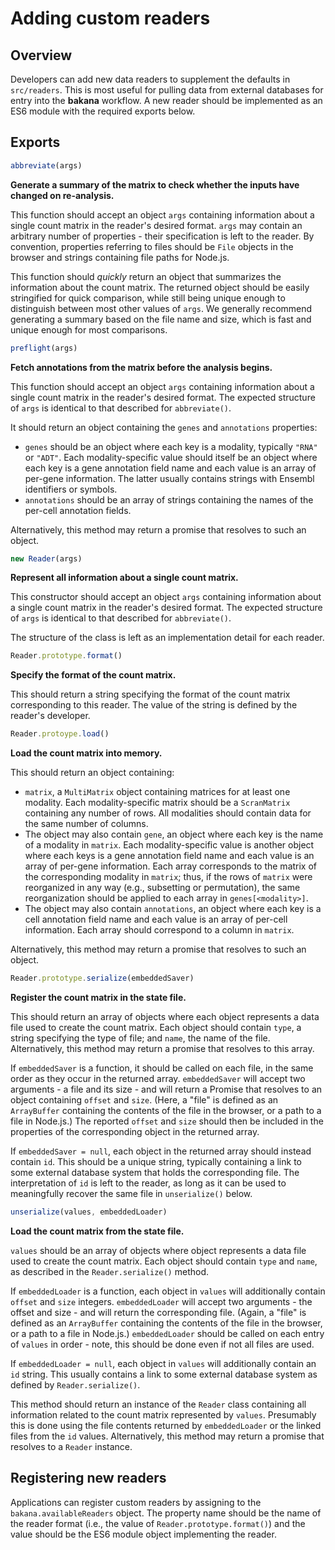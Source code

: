 # Adding custom readers

## Overview

Developers can add new data readers to supplement the defaults in `src/readers`.
This is most useful for pulling data from external databases for entry into the **bakana** workflow.
A new reader should be implemented as an ES6 module with the required exports below.

## Exports

```js
abbreviate(args) 
```

**Generate a summary of the matrix to check whether the inputs have changed on re-analysis.**

This function should accept an object `args` containing information about a single count matrix in the reader's desired format.
`args` may contain an arbitrary number of properties - their specification is left to the reader.
By convention, properties referring to files should be `File` objects in the browser and strings containing file paths for Node.js.

This function should _quickly_ return an object that summarizes the information about the count matrix.
The returned object should be easily stringified for quick comparison,
while still being unique enough to distinguish between most other values of `args`.
We generally recommend generating a summary based on the file name and size, which is fast and unique enough for most comparisons.

```js
preflight(args) 
```

**Fetch annotations from the matrix before the analysis begins.**

This function should accept an object `args` containing information about a single count matrix in the reader's desired format.
The expected structure of `args` is identical to that described for `abbreviate()`.

It should return an object containing the `genes` and `annotations` properties:

- `genes` should be an object where each key is a modality, typically `"RNA"` or `"ADT"`.
  Each modality-specific value should itself be an object where each key is a gene annotation field name and each value is an array of per-gene information.
  The latter usually contains strings with Ensembl identifiers or symbols.
- `annotations` should be an array of strings containing the names of the per-cell annotation fields.

Alternatively, this method may return a promise that resolves to such an object.

```js
new Reader(args)
```

**Represent all information about a single count matrix.**

This constructor should accept an object `args` containing information about a single count matrix in the reader's desired format.
The expected structure of `args` is identical to that described for `abbreviate()`.

The structure of the class is left as an implementation detail for each reader.

```js
Reader.prototype.format()
```

**Specify the format of the count matrix.**

This should return a string specifying the format of the count matrix corresponding to this reader.
The value of the string is defined by the reader's developer.

```js
Reader.protoype.load()
```

**Load the count matrix into memory.**

This should return an object containing:

- `matrix`, a `MultiMatrix` object containing matrices for at least one modality.
  Each modality-specific matrix should be a `ScranMatrix` containing any number of rows.
  All modalities should contain data for the same number of columns.
- The object may also contain `gene`, an object where each key is the name of a modality in `matrix`.
  Each modality-specific value is another object where each keys is a gene annotation field name and each value is an array of per-gene information.
  Each array corresponds to the matrix of the corresponding modality in `matrix`;
  thus, if the rows of `matrix` were reorganized in any way (e.g., subsetting or permutation), the same reorganization should be applied to each array in `genes[<modality>]`.
- The object may also contain `annotations`, an object where each key is a cell annotation field name and each value is an array of per-cell information.
  Each array should correspond to a column in `matrix`.

Alternatively, this method may return a promise that resolves to such an object.

```js
Reader.prototype.serialize(embeddedSaver)
```

**Register the count matrix in the state file.**

This should return an array of objects where each object represents a data file used to create the count matrix.
Each object should contain `type`, a string specifying the type of file; and `name`, the name of the file.
Alternatively, this method may return a promise that resolves to this array.

If `embeddedSaver` is a function, it should be called on each file, in the same order as they occur in the returned array.
`embeddedSaver` will accept two arguments - a file and its size - and will return a Promise that resolves to an object containing `offset` and `size`.
(Here, a "file" is defined as an `ArrayBuffer` containing the contents of the file in the browser, or a path to a file in Node.js.)
The reported `offset` and `size` should then be included in the properties of the corresponding object in the returned array.

If `embeddedSaver = null`, each object in the returned array should instead contain `id`.
This should be a unique string, typically containing a link to some external database system that holds the corresponding file.
The interpretation of `id` is left to the reader, as long as it can be used to meaningfully recover the same file in `unserialize()` below.

```js
unserialize(values, embeddedLoader)
```

**Load the count matrix from the state file.**

`values` should be an array of objects where object represents a data file used to create the count matrix.
Each object should contain `type` and `name`, as described in the `Reader.serialize()` method.

If `embeddedLoader` is a function, each object in `values` will additionally contain `offset` and `size` integers.
`embeddedLoader` will accept two arguments - the offset and size - and will return the corresponding file.
(Again, a "file" is defined as an `ArrayBuffer` containing the contents of the file in the browser, or a path to a file in Node.js.)
`embeddedLoader` should be called on each entry of `values` in order - note, this should be done even if not all files are used.

If `embeddedLoader = null`, each object in `values` will additionally contain an `id` string.
This usually contains a link to some external database system as defined by `Reader.serialize()`.

This method should return an instance of the `Reader` class containing all information related to the count matrix represented by `values`.
Presumably this is done using the file contents returned by `embeddedLoader` or the linked files from the `id` values.
Alternatively, this method may return a promise that resolves to a `Reader` instance.

## Registering new readers

Applications can register custom readers by assigning to the `bakana.availableReaders` object.
The property name should be the name of the reader format (i.e., the value of `Reader.prototype.format()`) and the value should be the ES6 module object implementing the reader.
